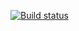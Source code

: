 [![Build status](https://ci.appveyor.com/api/projects/status/050m6gnhx3nlf8uq?svg=true)](https://ci.appveyor.com/project/arhandreu/ahg-test)